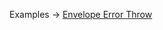 <p class="ExampleLinks">Examples <span class="ExampleLinksTitleSeparator">-></span> <a href="../../examples/output/envelope-error-throw">Envelope Error Throw</a></p>
